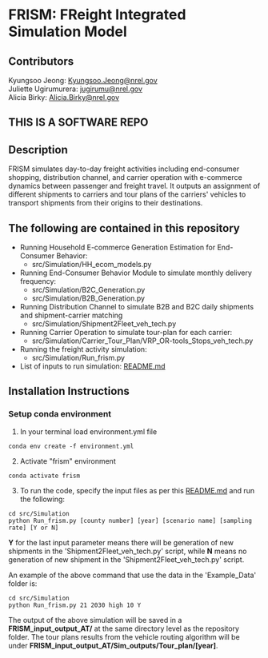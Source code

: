 # FRISM: FReight Integrated Simulation Model
## Contributors
Kyungsoo Jeong: <Kyungsoo.Jeong@nrel.gov>
<br>
Juliette Ugirumurera: <jugirumu@nrel.gov>
<br>
Alicia Birky: <Alicia.Birky@nrel.gov>
<br>

## THIS IS A SOFTWARE REPO

## Description
FRISM simulates day-to-day freight activities including end-consumer shopping, distribution channel, and carrier operation with e-commerce dynamics between passenger and freight travel. It outputs an assignment of different shipments to carriers and tour plans of the carriers' vehicles to transport shipments from their origins to their destinations.

## The following are contained in this repository
- Running Household E-commerce Generation Estimation for End-Consumer Behavior:
    *   src/Simulation/HH_ecom_models.py
- Running End-Consumer Behavior Module to simulate monthly delivery frequency:
    *   src/Simulation/B2C_Generation.py
    *   src/Simulation/B2B_Generation.py
- Running Distribution Channel to simulate B2B and B2C daily shipments and shipment-carrier matching
    *   src/Simulation/Shipment2Fleet_veh_tech.py
- Running Carrier Operation to simulate tour-plan for each carrier:
    *   src/Simulation/Carrier_Tour_Plan/VRP_OR-tools_Stops_veh_tech.py
- Running the freight activity simulation:
    *   src/Simulation/Run_frism.py
- List of inputs to run simulation: [README.md](https://github.com/NREL/FRISM/tree/open-source/src#readme)

## Installation Instructions
### Setup conda environment
1. In your terminal load  environment.yml file
```linux
conda env create -f environment.yml
```
2. Activate "frism" environment
```linux
conda activate frism
```
3. To run the code, specify the input files as per this [README.md](https://github.com/NREL/FRISM/tree/open-source/src#readme) and run the following:
```linux
cd src/Simulation
python Run_frism.py [county number] [year] [scenario name] [sampling rate] [Y or N]
```
**Y** for the last input parameter means there will be generation of new shipments in the 'Shipment2Fleet_veh_tech.py' script, while **N** means no generation of new shipment in the 'Shipment2Fleet_veh_tech.py' script.

An example of the above command that use the data in the 'Example_Data' folder is:
```linux
cd src/Simulation
python Run_frism.py 21 2030 high 10 Y
```

The output of the above simulation will be saved in a **FRISM_input_output_AT/** at the same directory level as the repository folder. The tour plans results from the vehicle routing algorithm will be under **FRISM_input_output_AT/Sim_outputs/Tour_plan/[year]**.

